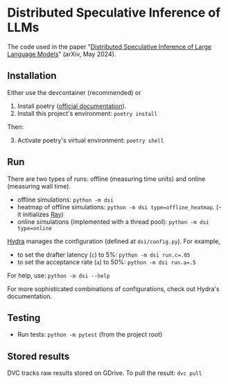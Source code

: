 # Distributed Speculative Inference of LLMs

The code used in the paper "[Distributed Speculative Inference of Large Language Models](https://arxiv.org/abs/2405.14105)" (arXiv, May 2024).

## Installation

Either use the devcontainer (recommended) or

1. Install poetry ([official documentation](https://python-poetry.org/docs/#installation)).
2. Install this project's environment: `poetry install`

Then:

3. Activate poetry's virtual environment: `poetry shell`

## Run

There are two types of runs: offline (measuring time units) and online (measuring wall time).

- offline simulations: `python -m dsi`
- heatmap of offline simulations: `python -m dsi type=offline_heatmap`. (- it initializes [Ray](https://docs.ray.io/en/latest/ray-core/walkthrough.html))
- online simulations (implemented with a thread pool): `python -m dsi type=online`

[Hydra](https://hydra.cc/docs/intro/) manages the configuration (defined at `dsi/config.py`). For example,
- to set the drafter latency (`c`) to 5%: `python -m dsi run.c=.05`
- to set the acceptance rate (`a`) to 50%:
`python -m dsi run.a=.5`

For help, use:
`python -m dsi --help`

For more sophisticated combinations of configurations, check out Hydra's documentation.

## Testing

- Run tests: `python -m pytest` (from the project root)

## Stored results

DVC tracks raw results stored on GDrive. To pull the result: `dvc pull`